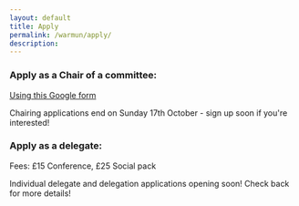 ```yaml
---
layout: default
title: Apply
permalink: /warmun/apply/
description:
---
```


### Apply as a Chair of a committee:
<a href="https://docs.google.com/forms/d/e/1FAIpQLSe-bIFiZBsxYjqP-6WkfPhbbnn9nUOjEDALKtxYpMNpQFG9gA/viewform?usp=sf_link"> Using this Google form </a>

Chairing applications end on Sunday 17th October - sign up soon if you're interested!

### Apply as a delegate:
Fees: £15 Conference, £25 Social pack

Individual delegate and delegation applications opening soon! Check back for more details!
